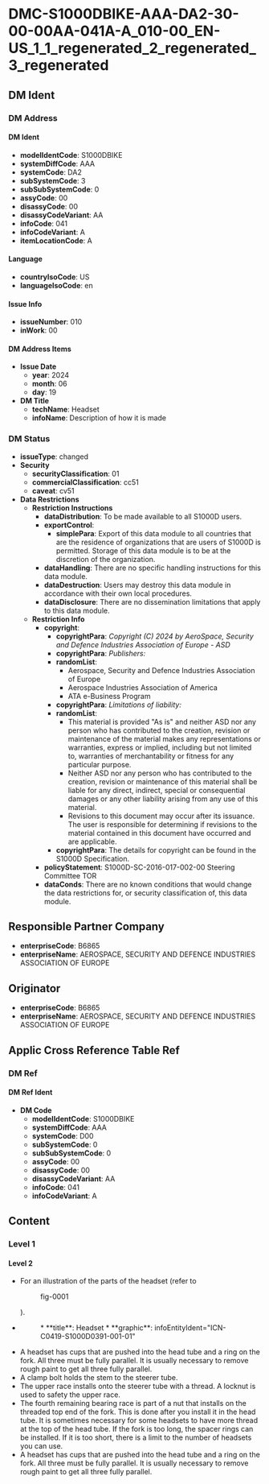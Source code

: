 # DMC-S1000DBIKE-AAA-DA2-30-00-00AA-041A-A_010-00_EN-US_1_1_regenerated_2_regenerated_3_regenerated

## DM Ident

### DM Address

#### DM Ident

*   **modelIdentCode**: S1000DBIKE
*   **systemDiffCode**: AAA
*   **systemCode**: DA2
*   **subSystemCode**: 3
*   **subSubSystemCode**: 0
*   **assyCode**: 00
*   **disassyCode**: 00
*   **disassyCodeVariant**: AA
*   **infoCode**: 041
*   **infoCodeVariant**: A
*   **itemLocationCode**: A

#### Language

*   **countryIsoCode**: US
*   **languageIsoCode**: en

#### Issue Info

*   **issueNumber**: 010
*   **inWork**: 00

#### DM Address Items

*   **Issue Date**
    *   **year**: 2024
    *   **month**: 06
    *   **day**: 19
*   **DM Title**
    *   **techName**: Headset
    *   **infoName**: Description of how it is made

### DM Status

*   **issueType**: changed
*   **Security**
    *   **securityClassification**: 01
    *   **commercialClassification**: cc51
    *   **caveat**: cv51
*   **Data Restrictions**
    *   **Restriction Instructions**
        *   **dataDistribution**: To be made available to all S1000D users.
        *   **exportControl**:
            *   **simplePara**: Export of this data module to all countries that are the residence of organizations that are users of S1000D is permitted. Storage of this data module is to be at the discretion of the organization.
        *   **dataHandling**: There are no specific handling instructions for this data module.
        *   **dataDestruction**: Users may destroy this data module in accordance with their own local procedures.
        *   **dataDisclosure**: There are no dissemination limitations that apply to this data module.
    *   **Restriction Info**
        *   **copyright**:
            *   **copyrightPara**: *Copyright (C) 2024 by AeroSpace, Security and Defence Industries Association of Europe - ASD*
            *   **copyrightPara**: *Publishers:*
            *   **randomList**:
                *   Aerospace, Security and Defence Industries Association of Europe
                *   Aerospace Industries Association of America
                *   ATA e-Business Program
            *   **copyrightPara**: *Limitations of liability:*
            *   **randomList**:
                *   This material is provided "As is" and neither ASD nor any person who has contributed to the creation, revision or maintenance of the material makes any representations or warranties, express or implied, including but not limited to, warranties of merchantability or fitness for any particular purpose.
                *   Neither ASD nor any person who has contributed to the creation, revision or maintenance of this material shall be liable for any direct, indirect, special or consequential damages or any other liability arising from any use of this material.
                *   Revisions to this document may occur after its issuance. The user is responsible for determining if revisions to the material contained in this document have occurred and are applicable.
            *   **copyrightPara**: The details for copyright can be found in the S1000D Specification.
        *   **policyStatement**: S1000D-SC-2016-017-002-00 Steering Committee TOR
        *   **dataConds**: There are no known conditions that would change the data restrictions for, or security classification of, this data module.

## Responsible Partner Company

*   **enterpriseCode**: B6865
*   **enterpriseName**: AEROSPACE, SECURITY AND DEFENCE INDUSTRIES ASSOCIATION OF EUROPE

## Originator

*   **enterpriseCode**: B6865
*   **enterpriseName**: AEROSPACE, SECURITY AND DEFENCE INDUSTRIES ASSOCIATION OF EUROPE

## Applic Cross Reference Table Ref

### DM Ref

#### DM Ref Ident

*   **DM Code**
    *   **modelIdentCode**: S1000DBIKE
    *   **systemDiffCode**: AAA
    *   **systemCode**: D00
    *   **subSystemCode**: 0
    *   **subSubSystemCode**: 0
    *   **assyCode**: 00
    *   **disassyCode**: 00
    *   **disassyCodeVariant**: AA
    *   **infoCode**: 041
    *   **infoCodeVariant**: A

## Content

### Level 1

#### Level 2

*   For an illustration of the parts of the headset (refer to <figure id="fig-0001">fig-0001</figure>).
*   <figure id="fig-0001">
    *   **title**: Headset
    *   **graphic**: infoEntityIdent="ICN-C0419-S1000D0391-001-01"
*   A headset has cups that are pushed into the head tube and a ring on the fork. All three must be fully parallel. It is usually necessary to remove rough paint to get all three fully parallel.
*   A clamp bolt holds the stem to the steerer tube.
*   The upper race installs onto the steerer tube with a thread. A locknut is used to safety the upper race.
*   The fourth remaining bearing race is part of a nut that installs on the threaded top end of the fork. This is done after you install it in the head tube. It is sometimes necessary for some headsets to have more thread at the top of the head tube. If the fork is too long, the spacer rings can be installed. If it is too short, there is a limit to the number of headsets you can use.
*   A headset has cups that are pushed into the head tube and a ring on the fork. All three must be fully parallel. It is usually necessary to remove rough paint to get all three fully parallel.
